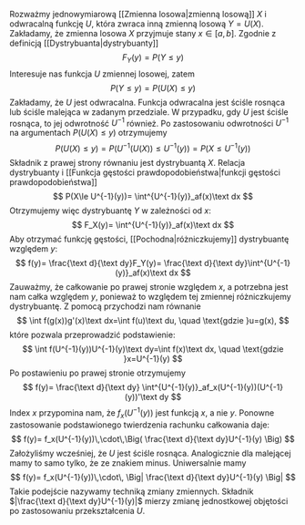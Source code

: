 Rozważmy jednowymiarową [[Zmienna losowa|zmienną losową]] $X$ i odwracalną funkcję $U$, która zwraca inną zmienną losową $Y=U(X)$. Zakładamy, że zmienna losowa $X$ przyjmuje stany $x\in[a,b]$. Zgodnie z definicją [[Dystrybuanta|dystrybuanty]]
$$
F_Y(y)=
P(Y\le y)
$$
Interesuje nas funkcja $U$ zmiennej losowej, zatem
$$
P(Y\le y)=
P(U(X)\le y)
$$
Zakładamy, że $U$ jest odwracalna. Funkcja odwracalna jest ściśle rosnąca lub ściśle malejąca w zadanym przedziale. W przypadku, gdy $U$ jest ściśle rosnąca, to jej odwrotność $U^{-1}$ również. Po zastosowaniu odwrotności $U^{-1}$ na argumentach $P(U(X)\le y)$ otrzymujemy
$$
P(U(X)\le y)=
P(U^{-1}(U(X))\le U^{-1}(y))=
P(X\le U^{-1}(y))
$$
Składnik z prawej strony równaniu jest dystrybuantą $X$. 
Relacja dystrybuanty i [[Funkcja gęstości prawdopodobieństwa|funkcji gęstości prawdopodobieństwa]]
$$
P(X\le U^{-1}(y))=
\int^{U^{-1}(y)}_af(x)\text dx
$$
Otrzymujemy więc dystrybuantę $Y$ w zależności od $x$:
$$
F_X(y)=
\int^{U^{-1}(y)}_af(x)\text dx
$$
Aby otrzymać funkcję gęstości, [[Pochodna|różniczkujemy]] dystrybuantę względem $y$:
$$
f(y)=
\frac{\text d}{\text dy}F_Y(y)=
\frac{\text d}{\text dy}\int^{U^{-1}(y)}_af(x)\text dx
$$
Zauważmy, że całkowanie po prawej stronie względem $x$, a potrzebna jest nam całka względem $y$, ponieważ to względem tej zmiennej różniczkujemy dystrybuantę. Z pomocą przychodzi nam równanie 
$$
\int f(g(x))g'(x)\text dx=\int f(u)\text du, \quad \text{gdzie }u=g(x),
$$
które pozwala przeprowadzić podstawienie:
$$
\int f(U^{-1}(y))U^{-1}(y)\text dy=\int f(x)\text dx, 
\quad \text{gdzie }x=U^{-1}(y)
$$
Po postawieniu po prawej stronie otrzymujemy
$$
f(y)=
\frac{\text d}{\text dy}
\int^{U^{-1}(y)}_af_x(U^{-1}(y))(U^{-1}(y))'\text dy
$$
Index $x$ przypomina nam, że $f_x(U^{-1}(y))$ jest funkcją $x$, a nie $y$. Ponowne zastosowanie podstawionego twierdzenia rachunku całkowania daje:
$$
f(y)=
f_x(U^{-1}(y))\,\cdot\,\Big(
\frac{\text d}{\text dy}U^{-1}(y)
\Big)
$$
Założyliśmy wcześniej, że $U$ jest ściśle rosnąca. Analogicznie dla malejącej mamy to samo tylko, że ze znakiem minus. Uniwersalnie mamy
$$
f(y)=
f_x(U^{-1}(y))\,\cdot\,
\Big|
\frac{\text d}{\text dy}U^{-1}(y)
\Big|
$$
Takie podejście nazywamy techniką zmiany zmiennych. Składnik $|\frac{\text d}{\text dy}U^{-1}(y)|$ mierzy zmianę jednostkowej objętości po zastosowaniu przekształcenia $U$.
